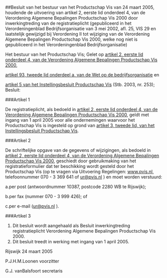 <meta http-equiv='Content-Type' content='text/html; charset=utf-8' />

##Besluit van het bestuur van het Productschap Vis van 24 maart 2005, houdende de uitvoering van artikel 2, eerste lid onderdeel 4, van de Verordening Algemene Bepalingen Productschap Vis 2000 door inwerkingtreding van de registratieplicht (gepubliceerd in het Verordeningenblad Bedrijfsorganisatie van 3 mei 2002, afl. 25, VIS 29 en laatstelijk gewijzigd bij Verordening II tot wijziging van de Verordening Algemene Bepalingen Productschap Vis 2000, welke nog niet is gepubliceerd in het Verordeningenblad Bedrijfsorganisatie)

Het bestuur van het Productschap Vis;
Gelet op [artikel 2, eerste lid onderdeel 4, van de Verordening Algemene Bepalingen Productschap Vis 2000](../../../../../../../../../pbo/verordening/algemene/bepalingen/productschap/vis/2000/BWBR0011125/README.md),

[artikel 93, tweede lid onderdeel a, van de Wet op de bedrijfsorganisatie](../../../../../../../../../wet/wet/op/de/bedrijfsorganisatie/BWBR0002058/README.md) en

[artikel 5 van het Instellingsbesluit Productschap Vis](../../../../../../../../../AMvB/instellingsbesluit/productschap/vis/BWBR0015163/README.md) (Stb. 2003, nr. 253);
Besluit:

###Artikel 1 

De registratieplicht, als bedoeld in [artikel 2, eerste lid onderdeel 4, van de Verordening Algemene Bepalingen Productschap Vis 2000](../../../../../../../../../pbo/verordening/algemene/bepalingen/productschap/vis/2000/BWBR0011125/README.md), geldt met ingang van 1 april 2005 voor alle ondernemingen waarvoor het Productschap Vis is ingesteld op grond van [artikel 3, tweede lid, van het Instellingsbesluit Productschap Vis](../../../../../../../../../AMvB/instellingsbesluit/productschap/vis/BWBR0015163/README.md).

###Artikel 2 

De schriftelijke opgave van de gegevens of wijzigingen, als bedoeld in [artikel 2, eerste lid onderdeel 4, van de Verordening Algemene Bepalingen Productschap Vis 2000](../../../../../../../../../pbo/verordening/algemene/bepalingen/productschap/vis/2000/BWBR0011125/README.md), geschiedt door gebruikmaking van het registratieformulier dat ter beschikking wordt gesteld door het Productschap Vis (op te vragen via Uitvoering Regelingen: www.pvis.nl, telefoonnummer 070 - 3 369 641 of ur@pvis.nl ) en moet worden verstuurd:

a.per post (antwoordnummer 10387, postcode 2280 WB te Rijswijk);

b.per fax (nummer 070 - 3 999 426); of

c.per e-mail (ur@pvis.nl ).

###Artikel 3 

1. Dit besluit wordt aangehaald als Besluit inwerkingtreding registratieplicht Verordening Algemene Bepalingen Productschap Vis 2000.
2. Dit besluit treedt in werking met ingang van 1 april 2005.

Rijswijk
24 maart 2005

P.J.H.M.Loonen
voorzitter

G.J. vanBalsfoort
secretaris
